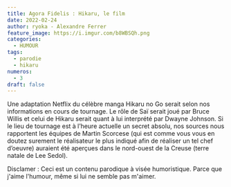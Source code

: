```yaml
---
title: Agora Fidelis : Hikaru, le film
date: 2022-02-24
author: ryoka - Alexandre Ferrer
feature_image: https://i.imgur.com/b8WBSQh.png
categories:
  - HUMOUR
tags:
  - parodie
  - hikaru
numeros: 
  - 3
draft: false
---
```



Une adaptation Netflix du célèbre manga Hikaru no Go serait selon nos informations en cours de tournage. Le rôle de Saï serait joué par Bruce Willis et celui de Hikaru serait quant à lui interprété par Dwayne Johnson. Si le lieu de tournage est à l’heure actuelle un secret absolu, nos sources nous rapportent les équipes de Martin Scorcese (qui est comme vous vous en doutez surement le réalisateur le plus indiqué afin de réaliser un tel chef d’oeuvre) auraient été aperçues dans le nord-ouest de la Creuse (terre natale de Lee Sedol).


Disclamer : Ceci est un contenu parodique à visée humoristique. Parce que j'aime l'humour, même si lui ne semble pas m'aimer. 
